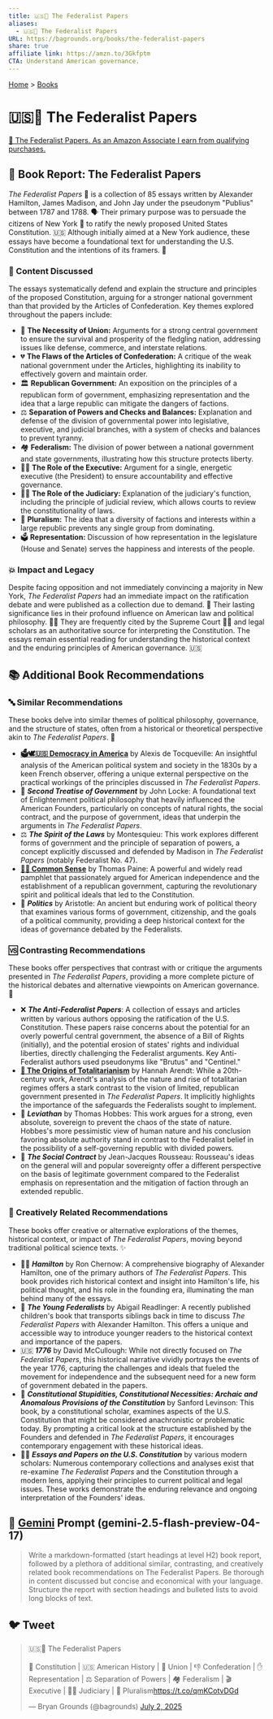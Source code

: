 ```yaml
---
title: 🇺🇸📜 The Federalist Papers
aliases:
  - 🇺🇸📜 The Federalist Papers
URL: https://bagrounds.org/books/the-federalist-papers
share: true
affiliate link: https://amzn.to/3Gkfptm
CTA: Understand American governance.
---
```

[Home](../index.md) > [Books](./index.md)  
# 🇺🇸📜 The Federalist Papers  
[🛒 The Federalist Papers. As an Amazon Associate I earn from qualifying purchases.](https://amzn.to/3Gkfptm)  
  
## 📖 Book Report: The Federalist Papers  
  
*The Federalist Papers* 📜 is a collection of 85 essays written by Alexander Hamilton, James Madison, and John Jay under the pseudonym "Publius" between 1787 and 1788. 🗣️ Their primary purpose was to persuade the citizens of New York 🗽 to ratify the newly proposed United States Constitution. 🇺🇸 Although initially aimed at a New York audience, these essays have become a foundational text for understanding the U.S. Constitution and the intentions of its framers. 🤔  
  
### 💬 Content Discussed  
  
The essays systematically defend and explain the structure and principles of the proposed Constitution, arguing for a stronger national government than that provided by the Articles of Confederation. Key themes explored throughout the papers include:  
  
* 🤝 **The Necessity of Union:** Arguments for a strong central government to ensure the survival and prosperity of the fledgling nation, addressing issues like defense, commerce, and interstate relations.  
* 💔 **The Flaws of the Articles of Confederation:** A critique of the weak national government under the Articles, highlighting its inability to effectively govern and maintain order.  
* 🏛️ **Republican Government:** An exposition on the principles of a republican form of government, emphasizing representation and the idea that a large republic can mitigate the dangers of factions.  
* ⚖️ **Separation of Powers and Checks and Balances:** Explanation and defense of the division of governmental power into legislative, executive, and judicial branches, with a system of checks and balances to prevent tyranny.  
* 🏘️ **Federalism:** The division of power between a national government and state governments, illustrating how this structure protects liberty.  
* 👨‍💼 **The Role of the Executive:** Argument for a single, energetic executive (the President) to ensure accountability and effective governance.  
* 👨‍⚖️ **The Role of the Judiciary:** Explanation of the judiciary's function, including the principle of judicial review, which allows courts to review the constitutionality of laws.  
* 👥 **Pluralism:** The idea that a diversity of factions and interests within a large republic prevents any single group from dominating.  
* 🗳️ **Representation:** Discussion of how representation in the legislature (House and Senate) serves the happiness and interests of the people.  
  
### 💥 Impact and Legacy  
  
Despite facing opposition and not immediately convincing a majority in New York, *The Federalist Papers* had an immediate impact on the ratification debate and were published as a collection due to demand. 💯 Their lasting significance lies in their profound influence on American law and political philosophy. 👨‍🎓 They are frequently cited by the Supreme Court 👨‍⚖️ and legal scholars as an authoritative source for interpreting the Constitution. The essays remain essential reading for understanding the historical context and the enduring principles of American governance. 🇺🇸  
  
## 📚 Additional Book Recommendations  
  
### 🔤 Similar Recommendations  
  
These books delve into similar themes of political philosophy, governance, and the structure of states, often from a historical or theoretical perspective akin to *The Federalist Papers*. 💭  
  
* **[🗳️🕊️🇺🇸 Democracy in America](./democracy-in-america.md)** by Alexis de Tocqueville: An insightful analysis of the American political system and society in the 1830s by a keen French observer, offering a unique external perspective on the practical workings of the principles discussed in *The Federalist Papers*.  
* 📜 ***Second Treatise of Government*** by John Locke: A foundational text of Enlightenment political philosophy that heavily influenced the American Founders, particularly on concepts of natural rights, the social contract, and the purpose of government, ideas that underpin the arguments in *The Federalist Papers*.  
* ⚖️ ***The Spirit of the Laws*** by Montesquieu: This work explores different forms of government and the principle of separation of powers, a concept explicitly discussed and defended by Madison in *The Federalist Papers* (notably Federalist No. 47).  
* **[🧠💡 Common Sense](./common-sense.md)** by Thomas Paine: A powerful and widely read pamphlet that passionately argued for American independence and the establishment of a republican government, capturing the revolutionary spirit and political ideals that led to the Constitution.  
* 🤔 ***Politics*** by Aristotle: An ancient but enduring work of political theory that examines various forms of government, citizenship, and the goals of a political community, providing a deep historical context for the ideas of governance debated by the Federalists.  
  
### 🆚 Contrasting Recommendations  
  
These books offer perspectives that contrast with or critique the arguments presented in *The Federalist Papers*, providing a more complete picture of the historical debates and alternative viewpoints on American governance. 📰  
  
* ❌ ***The Anti-Federalist Papers***: A collection of essays and articles written by various authors opposing the ratification of the U.S. Constitution. These papers raise concerns about the potential for an overly powerful central government, the absence of a Bill of Rights (initially), and the potential erosion of states' rights and individual liberties, directly challenging the Federalist arguments. Key Anti-Federalist authors used pseudonyms like "Brutus" and "Centinel."  
* **[👹 The Origins of Totalitarianism](./the-origins-of-totalitarianism.md)** by Hannah Arendt: While a 20th-century work, Arendt's analysis of the nature and rise of totalitarian regimes offers a stark contrast to the vision of limited, republican government presented in *The Federalist Papers*. It implicitly highlights the importance of the safeguards the Federalists sought to implement.  
* 👑 ***Leviathan*** by Thomas Hobbes: This work argues for a strong, even absolute, sovereign to prevent the chaos of the state of nature. Hobbes's more pessimistic view of human nature and his conclusion favoring absolute authority stand in contrast to the Federalist belief in the possibility of a self-governing republic with divided powers.  
* 🤝 ***The Social Contract*** by Jean-Jacques Rousseau: Rousseau's ideas on the general will and popular sovereignty offer a different perspective on the basis of legitimate government compared to the Federalist emphasis on representation and the mitigation of faction through an extended republic.  
  
### 🎨 Creatively Related Recommendations  
  
These books offer creative or alternative explorations of the themes, historical context, or impact of *The Federalist Papers*, moving beyond traditional political science texts. ✨  
  
* 👨‍💼 ***Hamilton*** by Ron Chernow: A comprehensive biography of Alexander Hamilton, one of the primary authors of *The Federalist Papers*. This book provides rich historical context and insight into Hamilton's life, his political thought, and his role in the founding era, illuminating the man behind many of the essays.  
* 👧 ***The Young Federalists*** by Abigail Readlinger: A recently published children's book that transports siblings back in time to discuss *The Federalist Papers* with Alexander Hamilton. This offers a unique and accessible way to introduce younger readers to the historical context and importance of the papers.  
* 🇺🇸 ***1776*** by David McCullough: While not directly focused on *The Federalist Papers*, this historical narrative vividly portrays the events of the year 1776, capturing the challenges and ideals that fueled the movement for independence and the subsequent need for a new form of government debated in the papers.  
* 🤪 ***Constitutional Stupidities, Constitutional Necessities: Archaic and Anomalous Provisions of the Constitution*** by Sanford Levinson: This book, by a constitutional scholar, examines aspects of the U.S. Constitution that might be considered anachronistic or problematic today. By prompting a critical look at the structure established by the Founders and defended in *The Federalist Papers*, it encourages contemporary engagement with these historical ideas.  
* 👨‍🎓 ***Essays and Papers on the U.S. Constitution*** by various modern scholars: Numerous contemporary collections and analyses exist that re-examine *The Federalist Papers* and the Constitution through a modern lens, applying their principles to current political and legal issues. These works demonstrate the enduring relevance and ongoing interpretation of the Founders' ideas.  
  
## 💬 [Gemini](../software/gemini.md) Prompt (gemini-2.5-flash-preview-04-17)  
> Write a markdown-formatted (start headings at level H2) book report, followed by a plethora of additional similar, contrasting, and creatively related book recommendations on The Federalist Papers. Be thorough in content discussed but concise and economical with your language. Structure the report with section headings and bulleted lists to avoid long blocks of text.  
  
  
  
## 🐦 Tweet  
<blockquote class="twitter-tweet" data-theme="dark"><p lang="en" dir="ltr">🇺🇸📜 The Federalist Papers<br><br>📜 Constitution | 🇺🇸 American History | 🤝 Union | 👎 Confederation | ✋ Representation | ⚖️ Separation of Powers | 🏘️ Federalism | 🎬 Executive | 👨‍⚖️ Judiciary | 👥 Pluralism<a href="https://t.co/qmKCotvDGd">https://t.co/qmKCotvDGd</a></p>&mdash; Bryan Grounds (@bagrounds) <a href="https://twitter.com/bagrounds/status/1940229460256858612?ref_src=twsrc%5Etfw">July 2, 2025</a></blockquote> <script async src="https://platform.twitter.com/widgets.js" charset="utf-8"></script>